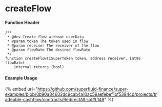 # createFlow

#### Function Header

```solidity
/**
 * @dev Create flow without userData
 * @param token The token used in flow
 * @param receiver The receiver of the flow
 * @param flowRate The desired flowRate
 */
function createFlow(ISuperToken token, address receiver, int96 flowRate)
    internal returns (bool)
```

#### Example Usage

{% embed url="https://github.com/superfluid-finance/super-examples/blob/0b90a34602dc9cab4a10ac59aefebef1bf5384cd/projects/tradeable-cashflow/contracts/RedirectAll.sol#L148" %}
